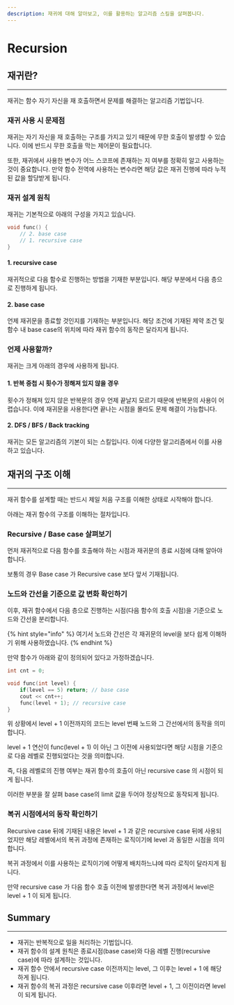 ```yaml
---
description: 재귀에 대해 알아보고, 이를 활용하는 알고리즘 스킬을 살펴봅니다.
---
```


# Recursion

## 재귀란?

***

재귀는 함수 자기 자신을 재 호출하면서  문제를 해결하는 알고리즘 기법입니다.

### 재귀 사용 시 문제점

재귀는 자기 자신을 재 호출하는 구조를 가지고 있기 때문에 무한 호출이 발생할 수 있습니다. 이에 반드시 무한 호출을 막는 제어문이 필요합니다.

또한, 재귀에서 사용한 변수가 어느 스코프에 존재하는 지 여부를 정확히 알고 사용하는 것이 중요합니다. 만약 함수 전역에 사용하는 변수라면 해당 값은 재귀 진행에 따라 누적된 값을 할당받게 됩니다.

### 재귀 설계 원칙

재귀는 기본적으로 아래의 구성을 가지고 있습니다.

```cpp
void func() {
    // 2. base case
    // 1. recursive case
}
```

#### 1. recursive case

재귀적으로 다음 함수로 진행하는 방법을 기재한 부분입니다. 해당 부분에서 다음 층으로 진행하게 됩니다.

#### 2. base case

언제 재귀문을 종료할 것인지를 기재하는 부분입니다. 해당 조건에 기재된 제약 조건 및 함수 내 base case의 위치에 따라 재귀 함수의 동작은 달라지게 됩니다.

### 언제 사용할까?

재귀는 크게 아래의 경우에 사용하게 됩니다.

#### 1. 반복 중첩 시 횟수가 정해져 있지 않을 경우

횟수가 정해져 있지 않은 반복문의 경우 언제 끝날지 모르기 때문에 반복문의 사용이 어렵습니다. 이에 재귀문을 사용한다면 끝나는 시점을 몰라도 문제 해결이 가능합니다.

#### 2. DFS / BFS / Back tracking

재귀는 모든 알고리즘의 기본이 되는 스킬입니다. 이에 다양한 알고리즘에서 이를 사용하고 있습니다.



## 재귀의 구조 이해

***

재귀 함수를 설계할 때는 반드시 제일 처음 구조를 이해한 상태로 시작해야 합니다.

아래는 재귀 함수의 구조를 이해하는 절차입니다.

### Recursive / Base case 살펴보기

먼저 재귀적으로 다음 함수를 호출해야 하는 시점과 재귀문의 종료 시점에 대해 알아야 합니다.

보통의 경우 Base case 가 Recursive case 보다 앞서 기재됩니다.

### 노드와 간선을 기준으로 값 변화 확인하기

이후, 재귀 함수에서 다음 층으로 진행하는 시점(다음 함수의 호출 시점)을 기준으로 노드와 간선을 분리합니다.

{% hint style="info" %}
여기서 노드와 간선은 각 재귀문의 level을 보다 쉽게 이해하기 위해 사용하였습니다.
{% endhint %}

만약 함수가 아래와 같이 정의되어 있다고 가정하겠습니다.

```cpp
int cnt = 0;

void func(int level) {
    if(level == 5) return; // base case
    cout << cnt++;
    func(level + 1); // recursive case
}
```

위 상황에서 level + 1 이전까지의 코드는 level 번째 노드와 그 간선에서의 동작을 의미합니다.

level + 1 연산이 func(level + 1) 이 아닌 그 이전에 사용되었다면 해당 시점을 기준으로 다음 레벨로 진행되었다는 것을 의미합니다.

즉, 다음 레벨로의 진행 여부는 재귀 함수의 호출이 아닌 recursive case 의 시점이 되게 됩니다.

이러한 부분을 잘 살펴 base case의 limit 값을 두어야 정상적으로 동작되게 됩니다.

### 복귀 시점에서의 동작 확인하기

Recursive case 뒤에 기재된 내용은 level + 1 과 같은 recursive case 뒤에 사용되었지만 해당 레벨에서의 복귀 과정에 존재하는 로직이기에 level 과 동일한 시점을 의미합니다.

복귀 과정에서 이를 사용하는 로직이기에 어떻게 배치하느냐에 따라 로직이 달라지게 됩니다.

만약 recursive case 가 다음 함수 호출 이전에 발생한다면 복귀 과정에서 level은 level + 1 이 되게 됩니다.



## Summary

***

* 재귀는 반복적으로 일을 처리하는 기법입니다.
* 재귀 함수의 설계 원칙은 종료시점(base case)와 다음 레벨 진행(recursive case)에 따라 설계하는 것입니다.
* 재귀 함수 안에서 recursive case 이전까지는 level, 그 이후는 level + 1 에 해당하게 됩니다.
* 재귀 함수의 복귀 과정은 recursive case 이후라면 level + 1, 그 이전이라면  level 이 되게 됩니다.
